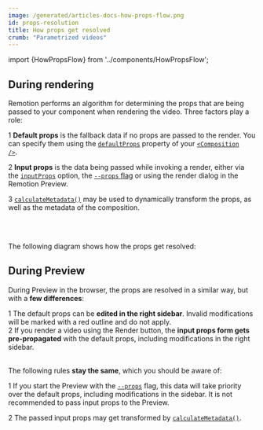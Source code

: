 ```yaml
---
image: /generated/articles-docs-how-props-flow.png
id: props-resolution
title: How props get resolved
crumb: "Parametrized videos"
---
```


import {HowPropsFlow} from '../components/HowPropsFlow';

## During rendering

Remotion performs an algorithm for determining the props that are being passed to your component when rendering the video.
Three factors play a role:

<Step>1</Step> <strong>Default props</strong> is the fallback data if no props are passed to the render. You can specify them using the <a href="/docs/composition#defaultprops"><code>defaultProps</code></a> property of your <a href="/docs/composition#defaultprops"><code>&lt;Composition /&gt;</code></a>.<br/>

<Step>2</Step> <strong>Input props</strong> is the data being passed while invoking a render, either via the <a href="/docs/renderer/render-media#inputprops"><code>inputProps</code></a> option, the <a href="/docs/cli/render#--props"><code>--props</code> flag</a> or using the render dialog in the Remotion Preview. <br/>

<Step>3</Step> <a href="/docs/composition#calculatemetadata"><code>calculateMetadata()</code></a> may be used to dynamically transform the props, as well as the metadata of the composition.

<br/>
<br/>

The following diagram shows how the props get resolved:

<HowPropsFlow/>

## During Preview

During Preview in the browser, the props are resolved in a similar way, but with a <strong>few differences</strong>:

<Step>1</Step> The default props can be <strong>edited in the right sidebar</strong>. Invalid modifications will be marked with a red outline and do not apply.<br/>
<Step>2</Step> If you render a video using the Render button, the <strong>input props form gets pre-propagated</strong> with the default props, including modifications in the right sidebar. <br/><br/>

The following rules <strong>stay the same</strong>, which you should be aware of:

<Step>1</Step> If you start the Preview with the <a href="/docs/cli/preview#--props"><code>--props</code></a> flag, this data will take priority over the default props, including modifications in the sidebar. It is not recommended to pass input props to the Preview. <br/>

<Step>2</Step> The passed input props may get transformed by <a href="/docs/composition#calculatemetadata"><code>calculateMetadata()</code></a>. <br/>
